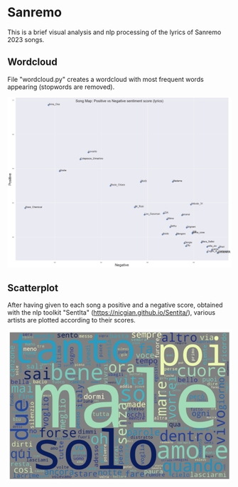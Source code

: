 # Sanremo
This is a brief visual analysis and nlp processing of the lyrics of Sanremo 2023 songs. 
## Wordcloud
File "wordcloud.py" creates a wordcloud with most frequent words appearing (stopwords are removed).

![alt text](https://github.com/MatteoScianna/sanremo/blob/main/img/positive_vs_negative.png)

## Scatterplot
After having given to each song a positive and a negative score, obtained with the nlp toolkit "SentIta" (https://nicgian.github.io/Sentita/), various artists are plotted according to their scores. 

![alt text](https://github.com/MatteoScianna/sanremo/blob/main/img/wordcloud_sanremo.png)
